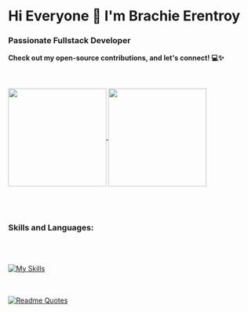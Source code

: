 # Hi Everyone 👋  I'm Brachie Erentroy
###  Passionate Fullstack Developer
**Check out my open-source contributions, and let's connect! 💻✨**
<br>
<br>
<br>

<!--
**brachaer/brachaer** is a ✨ _special_ ✨ repository because its `README.md` (this file) appears on your GitHub profile.

Here are some ideas to get you started:

- 🔭 I’m currently working on ...
- 🌱 I’m currently learning ...
- 👯 I’m looking to collaborate on ...
- 🤔 I’m looking for help with ...
- 💬 Ask me about ...
- 📫 How to reach me: ...
- 😄 Pronouns: ...
- ⚡ Fun fact: ...
-->
<a href="https://github.com/anuraghazra/github-readme-stats">
  <img height=200 align="center" src="https://github-readme-stats.vercel.app/api?username=brachaer&theme=radical" />
</a>
<a href="https://github.com/anuraghazra/convoychat">
  <img height=200 align="center" src="https://github-readme-stats.vercel.app/api/top-langs?username=brachaer&layout=compact&langs_count=8&card_width=320&theme=radical" />
</a>

<br>
<br>
<br>
<br>

### Skills and Languages:
<br>
<br>

[![My Skills](https://skillicons.dev/icons?i=cs,ts,py,js,html,css,nodejs,dotnet,express,mongodb,firebase,azure,ai,github,visualstudio,vscode&perline=5)](https://skillicons.dev)
<br>
<br>
<br>

[![Readme Quotes](https://quotes-github-readme.vercel.app/api?type=horizontal&theme=radical)](https://github.com/piyushsuthar/github-readme-quotes)
